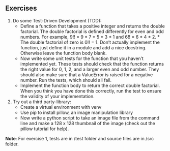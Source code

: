 ## Exercises

1. Do some Test-Driven Development (TDD):
	* Define a function that takes a positive integer and returns the double factorial. The double factorial is defined differently for even and odd numbers. For example, 9!! = 9 * 7 * 5 * 3 * 1 and 6!! = 6 * 4 * 2. * The double factorial of zero is 0!! = 1. Don’t actually implement the function, just define it in a module and add a nice docstring. Otherwise leave the function body blank.
	* Now write some unit tests for the function that you haven’t implemented yet. These tests should check that the function returns the right value for 0, 1, 2, and a larger even and odd number. They should also make sure that a ValueError is raised for a negative number. Run the tests, which should all fail.
	* Implement the function body to return the correct double factorial. When you think you have done this correctly, run the test to ensure the validity of your implementation.
2. Try out a third party-library:
	* Create a virtual environment with venv
	* Use pip to install pillow, an image manipulation library
	* Now write a python script to take an image file from the command line and make a 128 x 128 thumbnail of the image (check out the pillow tutorial for help).

**Note**: For exercise 1, tests are in /test folder and source files are in /src folder.
